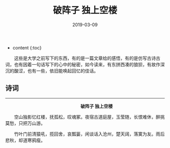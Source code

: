 ﻿---
layout: post
title:  "破阵子 独上空楼"
date:   2019-03-09
categories: 其他
tag: 诗词画意
---

* content
{:toc}


&emsp;&emsp;这些是大学之前写下的东西，有的是一篇文章给的感悟，有的是仿写古诗古词，也有因着一句话写下的心中的秘密，如今读来，有东拼西凑的狼狈，有故作深沉的酸涩，也有一些，依旧能唤起回忆的佳话。


## 诗词

----

&emsp;&emsp;&emsp;&emsp;&emsp;&emsp;&emsp;&emsp;&emsp;&emsp;&emsp;&emsp;&emsp;&emsp;&emsp;&emsp;&emsp;**破阵子 独上空楼**

&emsp;&emsp;空山独影忆红楼，抚孤松，叹魂冢。夜宿古道庭屋，玉莹随，长恨难休，醉挑莫愁，只把万山游。

&emsp;&emsp;竹叶门前清猿吼，揽回舍，哀瓢篓，闲谈话入沧州，楚天阔，落寞为友。雨后悲秋，却道寒鸦瘦。


&emsp;

